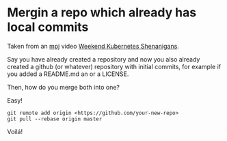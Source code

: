 # Mergin a repo which already has local commits

Taken from an [mpj](https://twitter.com/mpj) video [Weekend Kubernetes
Shenanigans](https://youtube.com/NRrgtUJnkIo).

Say you have already created a repository and now you also already created a
github (or whatever) repository with initial commits, for example if you added
a README.md an or a LICENSE.

Then, how do you merge both into one?

Easy!

```
git remote add origin <https://github.com/your-new-repo>
git pull --rebase origin master
```

Voilá!
